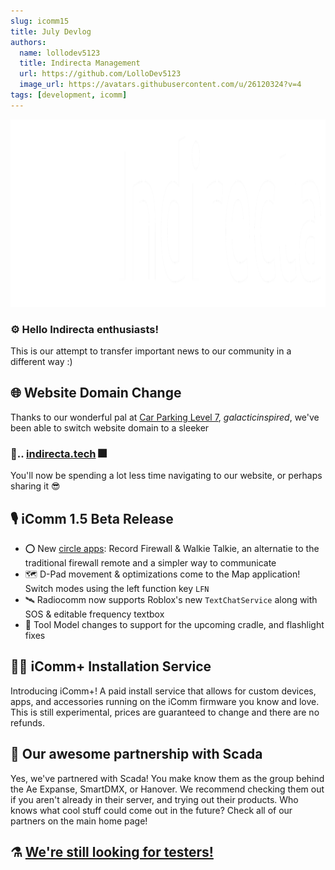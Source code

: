 ```yaml
---
slug: icomm15
title: July Devlog
authors:
  name: lollodev5123
  title: Indirecta Management
  url: https://github.com/LolloDev5123
  image_url: https://avatars.githubusercontent.com/u/26120324?v=4
tags: [development, icomm]
---
```


<img alt="" src="/img/indirecta_logo_medium500_withPill.png" height="300px"/>

### ⚙️ Hello Indirecta enthusiasts!
This is our attempt to transfer important news to our community in a different way :)

## 🌐 Website Domain Change
Thanks to our wonderful pal at [Car Parking Level 7](https://discord.gg/parking), *galacticinspired*, we've been able to switch website domain to a sleeker
### 🥁.. [indirecta.tech](https://indirecta.tech) 🎆
You'll now be spending a lot less time navigating to our website, or perhaps sharing it 😎

## 🎙️ iComm 1.5 Beta Release
- ⭕ New [circle apps](/docs/FOSD/iComm/applications#circle-apps): Record Firewall & Walkie Talkie, an alternatie to the traditional firewall remote and a simpler way to communicate
- 🗺️ D-Pad movement & optimizations come to the Map application! Switch modes using the left function key `LFN`
- 🛰️ Radiocomm now supports Roblox's new `TextChatService` along with SOS & editable frequency textbox
- 🔧 Tool Model changes to support for the upcoming cradle, and flashlight fixes

## 🧑‍💻 iComm+ Installation Service
Introducing iComm+! A paid install service that allows for custom devices, apps, and accessories running on the iComm firmware you know and love.
This is still experimental, prices are guaranteed to change and there are no refunds.

## 🤝 Our awesome partnership with Scada
Yes, we've partnered with Scada! You make know them as the group behind the Ae Expanse, SmartDMX, or Hanover.
We recommend checking them out if you aren't already in their server, and trying out their products.
Who knows what cool stuff could come out in the future?
Check all of our partners on the main home page!
  
## ⚗️ [We're still looking for testers!](/docs/beta-testers)

